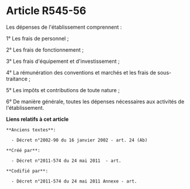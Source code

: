 # Article R545-56

Les dépenses de l'établissement comprennent :

1° Les frais de personnel ;

2° Les frais de fonctionnement ;

3° Les frais d'équipement et d'investissement ;

4° La rémunération des conventions et marchés et les frais de sous-traitance ;

5° Les impôts et contributions de toute nature ;

6° De manière générale, toutes les dépenses nécessaires aux activités de l'établissement.

**Liens relatifs à cet article**

	**Anciens textes**:

	  - Décret n°2002-90 du 16 janvier 2002 - art. 24 (Ab)

	**Créé par**:

	  - Décret n°2011-574 du 24 mai 2011  - art.

	**Codifié par**:

	  - Décret n°2011-574 du 24 mai 2011 Annexe - art.

